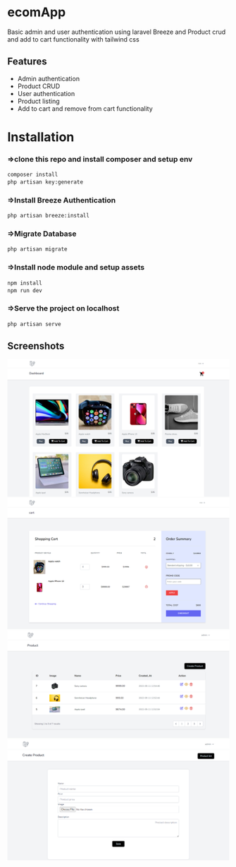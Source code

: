 # ecomApp

Basic admin and user authentication using laravel Breeze and Product crud and add to cart functionality with tailwind css

## Features

- Admin authentication 
- Product CRUD 
- User authentication
- Product  listing
- Add to cart and remove from cart functionality  


# Installation

### =>clone this repo and install composer and setup env
```bash
composer install
php artisan key:generate
```
 
### =>Install Breeze Authentication
```bash
php artisan breeze:install
```
    
### =>Migrate Database
```bash
php artisan migrate
```
  
### =>Install node module  and setup assets
```bash
npm install
npm run dev
```

### =>Serve the project on localhost
```bash
php artisan serve
```
    


## Screenshots

![App Screenshot](public/images/userhome.png)
![App Screenshot](public/images/cart.png)
![App Screenshot](public/images/admin_products.png)
![App Screenshot](public/images/add_product.png)


